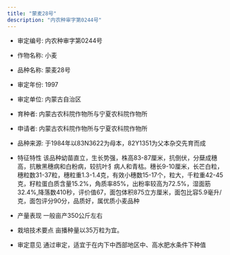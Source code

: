 ```yaml
---
title: "蒙麦28号"
description: "内农种审字第0244号"
---
```

* 审定编号:  内农种审字第0244号

*  作物名称:  小麦

*  品种名称:  蒙麦28号

*  审定年份:  1997

*  审定单位:  内蒙古自治区

* 育种者:  内蒙古农科院作物所与宁夏农科院作物所

*  申请者:  内蒙古农科院作物所与宁夏农科院作物所

*  品种来源:  于1984年以83N3622为母本，82Y1351为父本杂交先育而成


*  特征特性
该品种幼苗直立，生长势强，株高83-87厘米，抗倒伏，分蘖成穗高，抗散黑穗病和白粉病，较抗叶犭病人和青枯。穗长9-10厘米，长芒白粒，穗粒数31-37粒，穗粒重1.3-1.4克，有效小穗数15-17个，粒大，千粒重42-45克，籽粒蛋白质含量15.2%，角质率85%，出粉率较高为72.5%，湿面筋32.4%,降落数410秒，评价值67，面包体积875立方厘米，面包比容5.9毫升/克，面包评分90分，品质好，属优质小麦品种


*  产量表现
一般亩产350公斤左右


*  栽培技术要点
亩播种量以35万粒为宜。

*  审定意见
通过审定，适宜于在内下中西部地区中、高水肥水条件下种值

